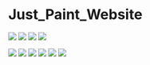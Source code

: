 # Just_Paint_Website

![](https://pbs.twimg.com/media/FdrBD1NXwAIMCmr?format=png&name=large)
![](https://pbs.twimg.com/media/FdrBBIlWAAEy6UH?format=jpg&name=medium)
![](https://pbs.twimg.com/media/FdrA_fcXoAYzAaI?format=jpg&name=large)
![](https://pbs.twimg.com/media/FdrA9ifX0AEGvV4?format=jpg&name=large)

![](https://pbs.twimg.com/media/Fdo3MSaWIAI8VNI?format=jpg&name=large)
![](https://pbs.twimg.com/media/Fdo3PfSWYAAAmAi?format=jpg&name=large)
![](https://pbs.twimg.com/media/Fdo3SJXWYAEgF7r?format=jpg&name=large)
![](https://pbs.twimg.com/media/Fdo3UazWQAAlbBg?format=jpg&name=large)
![](https://pbs.twimg.com/media/Fdo3dQFXgAIw76C?format=jpg&name=large)
![](https://pbs.twimg.com/media/Fdjk3H6aIAAhCAc?format=png&name=small)
